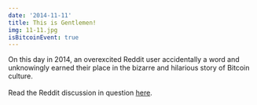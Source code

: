 ```yaml
---
date: '2014-11-11'
title: This is Gentlemen!
img: 11-11.jpg
isBitcoinEvent: true
---
```


On this day in 2014, an overexcited Reddit user accidentally a word and unknowingly earned their place in the bizarre and hilarious story of Bitcoin culture.
<br/><br/>
Read the Reddit discussion in question <a href="https://www.reddit.com/r/BitcoinMarkets/comments/2lxkqk/daily_discussion_tuesday_november_11_2014/" target="_blank">here</a>.
